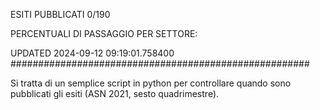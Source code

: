 ESITI PUBBLICATI 0/190 

PERCENTUALI DI PASSAGGIO PER SETTORE:

UPDATED 2024-09-12 09:19:01.758400
###################################################### 

Si tratta di un semplice script in python per controllare quando sono pubblicati gli esiti (ASN 2021, sesto quadrimestre).

